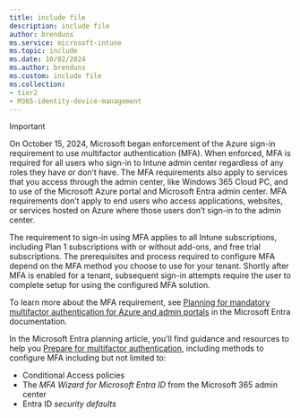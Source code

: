 ```yaml
---
title: include file
description: include file
author: brenduns
ms.service: microsoft-intune
ms.topic: include
ms.date: 10/02/2024
ms.author: brenduns
ms.custom: include file
ms.collection:
- tier2
- M365-identity-device-management
---
```


> [!IMPORTANT]
>
> On October 15, 2024, Microsoft began enforcement of the Azure sign-in requirement to use multifactor authentication (MFA). When enforced, MFA is required for all users who sign-in to Intune admin center regardless of any roles they have or don’t have. The MFA requirements also apply to services that you access through the admin center, like Windows 365 Cloud PC, and to use of the Microsoft Azure portal and Microsoft Entra admin center. MFA requirements don’t apply to end users who access applications, websites, or services hosted on Azure where those users don’t sign-in to the admin center.
>
> The requirement to sign-in using MFA applies to all Intune subscriptions, including Plan 1 subscriptions with or without add-ons, and free trial subscriptions. The prerequisites and process required to configure MFA depend on the MFA method you choose to use for your tenant. Shortly after MFA is enabled for a tenant, subsequent sign-in attempts require the user to complete setup for using the configured MFA solution.
>
> To learn more about the MFA requirement, see [Planning for mandatory multifactor authentication for Azure and admin portals](/entra/identity/authentication/concept-mandatory-multifactor-authentication) in the Microsoft Entra documentation.
>
> In the Microsoft Entra planning article, you’ll find guidance and resources to help you [Prepare for multifactor authentication](/entra/identity/authentication/concept-mandatory-multifactor-authentication#prepare-for-multifactor-authentication), including methods to configure MFA including but not limited to:
>
> - Conditional Access policies
> - The *MFA Wizard for Microsoft Entra ID* from the Microsoft 365 admin center
> - Entra ID *security defaults*
>